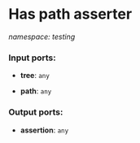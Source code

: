 # Has path asserter

_namespace: testing_

### Input ports:

* __tree__: ` any `


* __path__: ` any `

### Output ports:

* __assertion__: ` any `

